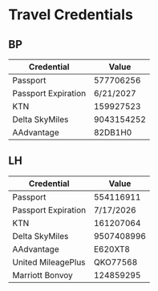 # Travel Credentials

## BP

| Credential | Value |
|------------|-------|
| Passport | 577706256 |
| Passport Expiration | 6/21/2027 |
| KTN | 159927523 |
| Delta SkyMiles | 9043154252 |
| AAdvantage | 82DB1H0 |

## LH

| Credential | Value |
|------------|-------|
| Passport | 554116911 |
| Passport Expiration | 7/17/2026 |
| KTN | 161207064 |
| Delta SkyMiles | 9507408996 |
| AAdvantage | E620XT8 |
| United MileagePlus | QKO77568 |
| Marriott Bonvoy | 124859295 |
